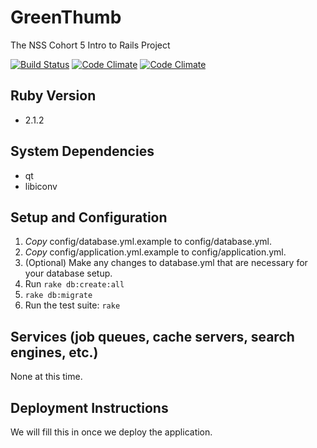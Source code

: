 GreenThumb
==========

The NSS Cohort 5 Intro to Rails Project

[![Build Status](https://travis-ci.org/elizabrock/greenthumb.png?branch=master)](https://travis-ci.org/elizabrock/greenthumb)
[![Code Climate](https://codeclimate.com/github/elizabrock/greenthumb.png)](https://codeclimate.com/github/elizabrock/greenthumb)
[![Code Climate](https://codeclimate.com/github/elizabrock/greenthumb/coverage.png)](https://codeclimate.com/github/elizabrock/greenthumb)

## Ruby Version

* 2.1.2

## System Dependencies

* qt
* libiconv

## Setup and Configuration

1. _Copy_ config/database.yml.example to config/database.yml.
1. _Copy_ config/application.yml.example to config/application.yml.
2. (Optional) Make any changes to database.yml that are necessary for your database setup.
3. Run `rake db:create:all`
4. `rake db:migrate`
5. Run the test suite: `rake`

## Services (job queues, cache servers, search engines, etc.)

None at this time.

## Deployment Instructions

We will fill this in once we deploy the application.
